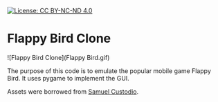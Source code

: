 [![License: CC BY-NC-ND 4.0](https://img.shields.io/badge/License-CC%20BY--NC--ND%204.0-lightgrey.svg)](https://creativecommons.org/licenses/by-nc-nd/4.0/)

# Flappy Bird Clone

![Flappy Bird Clone](Flappy Bird.gif)

The purpose of this code is to emulate the popular mobile game Flappy Bird. It uses pygame to implement the GUI. 

Assets were borrowed from [Samuel Custodio](https://github.com/samuelcust/flappy-bird-assets). 

